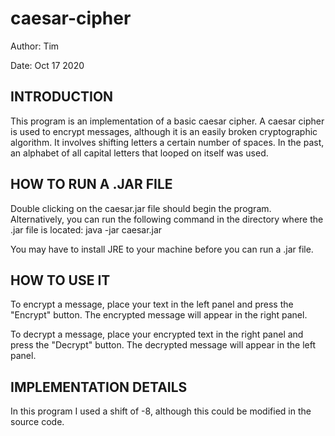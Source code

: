 # caesar-cipher

Author: Tim

Date: Oct 17 2020


## INTRODUCTION

This program is an implementation of a basic caesar cipher.  A caesar cipher is used to encrypt messages, although it is an easily broken cryptographic algorithm.  It involves shifting letters a certain number of spaces.  In the past, an alphabet of all capital letters that looped on itself was used.



## HOW TO RUN A .JAR FILE

Double clicking on the caesar.jar file should begin the program. Alternatively, you can run the following command in the directory where the .jar file is located:
java -jar caesar.jar

You may have to install JRE to your machine before you can run a .jar file.



## HOW TO USE IT

To encrypt a message, place your text in the left panel and press the "Encrypt" button.  The encrypted message will appear in the right panel.  

To decrypt a message, place your encrypted text in the right panel and press the "Decrypt" button.  The decrypted message will appear in the left panel.



## IMPLEMENTATION DETAILS

In this program I used a shift of -8, although this could be modified in the source code.



